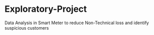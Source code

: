 # Exploratory-Project
Data Analysis in Smart Meter to reduce Non-Technical loss and identify suspicious customers
